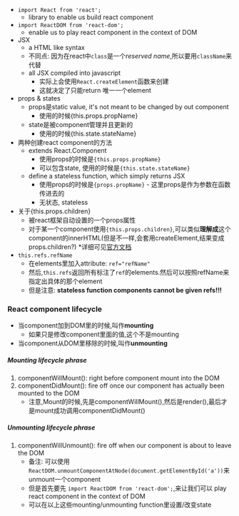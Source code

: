 - `import React from 'react';`
    + library to enable us build react component
- `import ReactDOM from 'react-dom';`
    + enable us to play react component in the context of DOM
- JSX
    + a HTML like syntax
    + 不同点: 因为在react中`class`是一个*reserved name*,所以要用`className`来代替
    + all JSX compiled into javascript
        * 实际上会使用`React.createElement`函数来创建
        * 这就决定了只能return 唯一一个element
- props & states
    + props是static value, it's not meant to be changed by out component
        * 使用的时候{this.props.propName}
    + state是被component管理并且更新的
        * 使用的时候{this.state.stateName}
- 两种创建react component的方法
    + extends React.Component
        * 使用props的时候是`{this.props.propName}`
        * 可以包含state, 使用的时候是`{this.state.stateName}`
    + define a stateless function, which simply returns JSX
        * 使用props的时候是`{props.propName}` - 这里props是作为参数在函数传进去的
        * 无状态, stateless
- 关于{this.props.children}
    + 被react框架自动设置的一个props属性
    + 对于某一个component使用`{this.props.children}`,可以类似**理解成**这个component的innerHTML(但是不一样,会套用createElement,结果变成props.children?)
        *详细可见[官方文档](https://facebook.github.io/react/docs/jsx-in-depth.html#children-in-jsx)
- `this.refs.refName`
    + 在elements里加入attribute: `ref="refName"`
    + 然后,`this.refs`返回所有标注了`ref`的elements.然后可以按照refName来指定出具体的那个element
    + 但是注意: **stateless function components cannot be given refs!!!**
    
    
### React component lifecycle
- 当component加到DOM里的时候,叫作**mounting**
    + 如果只是修改component里面的值,这个不是mounting
- 当component从DOM里移除的时候,叫作**unmounting**

##### Mounting lifecycle phrase
1. componentWillMount(): right before component mount into the DOM
2. componentDidMount(): fire off once our component has actually been mounted to the DOM
    - 注意,Mount的时候,先是componentWillMount(),然后是render(),最后才是mount成功调用componentDidMount()
    
##### Unmounting lifecycle phrase
1. componentWillUnmount(): fire off when our component is about to leave the DOM
    - 备注: 可以使用`ReactDOM.unmountComponentAtNode(document.getElementById('a'))`来unmount一个component
    - 但是首先要先 `import ReactDOM from 'react-dom';`,来让我们可以 play react component in the context of DOM
    - 可以在以上这些mounting/unmounting function里设置/改变state